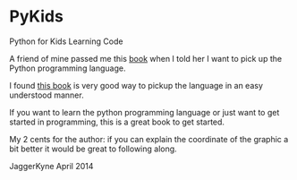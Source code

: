 PyKids
======

Python for Kids Learning Code

A friend of mine passed me this [book](http://www.amazon.com/gp/product/B00ADX21Z6/ref=as_li_ss_tl?ie=UTF8&camp=1789&creative=390957&creativeASIN=B00ADX21Z6&linkCode=as2&tag=wilyansinncir-20) when I told her I want to pick up the Python programming language.

I found [this book](http://www.amazon.com/gp/product/B00ADX21Z6/ref=as_li_ss_tl?ie=UTF8&camp=1789&creative=390957&creativeASIN=B00ADX21Z6&linkCode=as2&tag=wilyansinncir-20) is very good way to pickup the language in an easy understood manner.

If you want to learn the python programming language or just want to get started in programming, this is a great book to get started.

My 2 cents for the author: if you can explain the coordinate of the graphic a bit better it would be great to following along.

JaggerKyne April 2014
